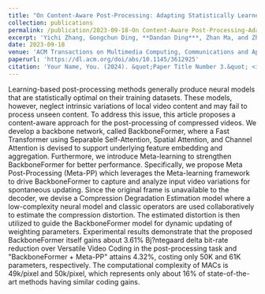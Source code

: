 ```yaml
---
title: "On Content-Aware Post-Processing: Adapting Statistically Learned Models to Dynamic Content"
collection: publications
permalink: /publication/2023-09-18-On Content-Aware Post-Processing-Adapting Statistically Learned Models to Dynamic Content
excerpt: 'Yichi Zhang, Gongchun Ding, **Dandan Ding***, Zhan Ma, and Zhu Li'
date: 2023-09-18
venue: 'ACM Transactions on Multimedia Computing, Communications and Applications (ACM TOMM)'
paperurl: 'https://dl.acm.org/doi/abs/10.1145/3612925'
citation: 'Your Name, You. (2024). &quot;Paper Title Number 3.&quot; <i>GitHub Journal of Bugs</i>. 1(3).'
---
```


Learning-based post-processing methods generally produce neural models that are statistically optimal on their training datasets. These models, however, neglect intrinsic variations of local video content and may fail to process unseen content. To address this issue, this article proposes a content-aware approach for the post-processing of compressed videos. We develop a backbone network, called BackboneFormer, where a Fast Transformer using Separable Self-Attention, Spatial Attention, and Channel Attention is devised to support underlying feature embedding and aggregation. Furthermore, we introduce Meta-learning to strengthen BackboneFormer for better performance. Specifically, we propose Meta Post-Processing (Meta-PP) which leverages the Meta-learning framework to drive BackboneFormer to capture and analyze input video variations for spontaneous updating. Since the original frame is unavailable to the decoder, we devise a Compression Degradation Estimation model where a low-complexity neural model and classic operators are used collaboratively to estimate the compression distortion. The estimated distortion is then utilized to guide the BackboneFormer model for dynamic updating of weighting parameters. Experimental results demonstrate that the proposed BackboneFormer itself gains about 3.61% Bj?ntegaard delta bit-rate reduction over Versatile Video Coding in the post-processing task and "BackboneFormer + Meta-PP" attains 4.32%, costing only 50K and 61K parameters, respectively. The computational complexity of MACs is 49k/pixel and 50k/pixel, which represents only about 16% of state-of-the-art methods having similar coding gains.
